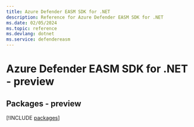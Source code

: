 ```yaml
---
title: Azure Defender EASM SDK for .NET
description: Reference for Azure Defender EASM SDK for .NET
ms.date: 02/05/2024
ms.topic: reference
ms.devlang: dotnet
ms.service: defendereasm
---
```

# Azure Defender EASM SDK for .NET - preview
## Packages - preview
[!INCLUDE [packages](defender-easm-index.md)]